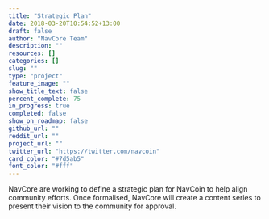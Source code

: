 ```yaml
---
title: "Strategic Plan"
date: 2018-03-20T10:54:52+13:00
draft: false
author: "NavCore Team"
description: ""
resources: []
categories: []
slug: ""
type: "project"
feature_image: ""
show_title_text: false
percent_complete: 75
in_progress: true
completed: false
show_on_roadmap: false
github_url: ""
reddit_url: ""
project_url: "" 
twitter_url: "https://twitter.com/navcoin" 
card_color: "#7d5ab5"
font_color: "#fff"
---
```


NavCore are working to define a strategic plan for NavCoin to help align community efforts. Once formalised, NavCore will create a content series to present their vision to the community for approval. 
<!--more-->


